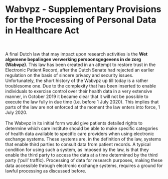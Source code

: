 # Wabvpz - Supplementary Provisions for the Processing of Personal Data in Healthcare Act

<br>

A final Dutch law that may impact upon research activities is the **Wet algemene bepalingen verwerking persoonsgegevens in de zorg (Wabvpz)**. This law has been created in an attempt to restore trust in the Electronic Patient Record, after the Dutch Senate had rejected an earlier regulation on the basis of sincere privacy and security issues.  Unfortunately, the short history of the Wabvpz up till today is a rather troublesome one. Due to the complexity that has been inserted to enable individuals to exercise control over their health data in a very extensive manner, in October 2019 it became clear that it will not be possible to execute the law fully in due time (i.e. before 1 July 2020).  This implies that parts of the law are not enforced at the moment the law enters into force, 1 July 2020.  
<br>
The Wabvpz in its initial form would give patients detailed rights to determine which care institute should be able to make specific categories of health data available to specific care providers when using electronic exchange systems.  These systems are, in the definition of the law, systems that enable third parties to consult data from patient records. A typical condition for using such a system, as imposed by the law, is that they enable the third party to access the data at a time determined by the third party (‘pull’ traffic). Processing of data for research purposes, making these data accessible through electronic exchange systems, requires a ground for lawful processing as discussed before.  
